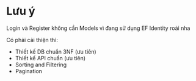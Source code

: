 ﻿# Lưu ý

Login và Register không cần Models vì đang sử dụng EF Identity roài nha

Có phải cải thiện thì:

- Thiết kế DB chuẩn 3NF (ưu tiên)
- Thiết kế API chuẩn (ưu tiên)
- Sorting and Filtering 
- Pagination 

